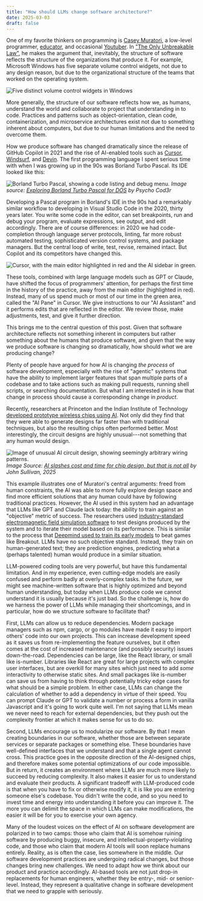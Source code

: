 ```yaml
---
title: "How should LLMs change software architecture?"
date: 2025-03-03
draft: false
---
```


One of my favorite thinkers on programming is [Casey Muratori](https://caseymuratori.com/about), a low-level programmer, [educator](https://www.computerenhance.com/), and occasional [Youtuber](https://www.youtube.com/@MollyRocket). In ["The Only Unbreakable Law"](https://www.youtube.com/watch?v=5IUj1EZwpJY), he makes the argument that, inevitably, the structure of software reflects the structure of the organizations that produce it. For example, Microsoft Windows has five separate volume control widgets, not due to any design reason, but due to the organizational structure of the teams that worked on the operating system.

![Five distinct volume control widgets in Windows](/images/blog/2025-03-03-how-should-llms-change-software-architecture/volume-sliders.png)

More generally, the structure of our software reflects how we, as humans, understand the world and collaborate to project that understanding in to code. Practices and patterns such as object-orientation, clean code, containerization, and microservice architectures exist not due to something inherent about computers, but due to our human limitations and the need to overcome them.

How we produce software has changed dramatically since the release of GitHub Copilot in 2021 and the rise of AI-enabled tools such as [Cursor](https://www.cursor.com/), [Windsurf](https://codeium.com/windsurf), and [Devin](https://devin.ai/). The first programming language I spent serious time with when I was growing up in the 90s was Borland Turbo Pascal. Its IDE looked like this:

![Borland Turbo Pascal, showing a code listing and debug menu](/images/blog/2025-03-03-how-should-llms-change-software-architecture/borland-turbo-pascal.png).
*Image source: [Exploring Borland Turbo Pascal for DOS](https://psychocod3r.wordpress.com/2021/05/23/exploring-borland-turbo-pascal-for-dos/) by Psycho Cod3r*

Developing a Pascal program in Borland's IDE in the 90s had a remarkably similar workflow to developing in Visual Studio Code in the 2020, thirty years later. You write some code in the editor, can set breakpoints, run and debug your program, evaluate expressions, see output, and edit accordingly. There are of course differences: in 2020 we had code-completion through language server protocols, linting, far more robust automated testing, sophisticated version control systems, and package managers. But the central loop of write, test, revise, remained intact. But Copilot and its competitors have changed this.

![Cursor, with the main editor highlighted in red and the AI sidebar in green.](/images/blog/2025-03-03-how-should-llms-change-software-architecture/cursor-window.png)

These tools, combined with large language models such as GPT or Claude, have shifted the focus of programmers' attention, for perhaps the first time in the history of the practice, away from the main editor (highlighted in red). Instead, many of us spend much or most of our time in the green area, called the "AI Pane" in Cursor. We give instructions to our "AI Assistant" and it performs edits that are reflected in the editor. We review those, make adjustments, test, and give it further direction.

This brings me to the central question of this post. Given that software architecture reflects not something inherent in computers but rather something about the humans that produce software, and given that the way we produce software is changing so dramatically, how should *what* we are producing change?

Plenty of people have argued for how AI is changing *the process* of software development, especially with the rise of "agentic" systems that have the ability to implement larger features that span multiple parts of a codebase and to take actions such as making pull requests, running shell scripts, or searching documentation. But what I am interested in is how that change in process should cause a corresponding change in *product*.

Recently, researchers at Princeton and the Indian Institute of Technology [developed prototype wireless chips using AI](https://engineering.princeton.edu/news/2025/01/06/ai-slashes-cost-and-time-chip-design-not-all). Not only did they find that they were able to generate designs far faster than with traditional techniques, but also the resulting chips often performed better. Most interestingly, the circuit designs are highly unusual---not something that any human would design.

![Image of unusual AI circuit design, showing seemingly arbitrary wiring patterns.](/images/blog/2025-03-03-how-should-llms-change-software-architecture/sengupta-lap-chip.jpg)
*Image Source: [AI slashes cost and time for chip design, but that is not all](https://engineering.princeton.edu/news/2025/01/06/ai-slashes-cost-and-time-chip-design-not-all) by John Sullivan, 2025*

This example illustrates one of Muratori's central arguments: freed from human constraints, the AI was able to more fully explore design space and find more efficient solutions that any human could have by following traditional practices. However, the AI used in this system had an advantage that LLMs like GPT and Claude lack today: the ability to train against an "objective" metric of success. The researchers used [industry-standard electromagnetic field simulation software](https://www.ansys.com/products/electronics/ansys-hfss) to test designs produced by the system and to iterate their model based on its performance. This is similar to the process that [Deepmind used to train its early models](https://arxiv.org/abs/1312.5602) to beat games like Breakout. LLMs have no such objective standard. Instead, they train on human-generated text; they are prediction engines, predicting what a (perhaps talented) human would produce in a similar situation.

LLM-powered coding tools are very powerful, but have this fundamental limitation. And in my experience, even cutting-edge models are easily confused and perform badly at overly-complex tasks. In the future, we might see machine-written software that is highly optimized and beyond human understanding, but today when LLMs produce code we cannot understand it is usually because it's just bad. So the challenge is, how do we harness the power of LLMs while managing their shortcomings, and in particular, how do we structure software to facilitate that?

First, LLMs can allow us to reduce dependencies. Modern package managers such as npm, cargo, or go modules have made it easy to import others' code into our own projects. This can increase development speed as it saves us from re-implementing the feature ourselves, but it often comes at the cost of increased maintenance (and possibly security) issues down-the-road. Dependencies can be large, like the React library, or small like is-number. Libraries like React are great for large projects with complex user interfaces, but are overkill for many sites which just need to add *some* interactivity to otherwise static sites. And small packages like is-number can save us from having to think through potentially tricky edge cases for what should be a simple problem. In either case, LLMs can change the calculation of whether to add a dependency in virtue of their speed. You can prompt Claude or GPT to validate a number or process a form in vanilla Javascript and it's going to work quite well. I'm not saying that LLMs mean we never need to reach for external dependencies, but they push out the complexity frontier at which it makes sense for us to do so.

Second, LLMs encourage us to modularize our software. By that I mean creating boundaries in our software, whether those are between separate services or separate packages or something else. These boundaries have well-defined interfaces that we understand and that a single agent cannot cross. This practice goes in the opposite direction of the AI-designed chips, and therefore makes some potential optimizations of our code impossible. But in return, it creates an environment where LLMs are much more likely to succeed by reducing complexity. It also makes it easier for us to understand and evaluate their products. A significant tradeoff with LLM-produced code is that when you have to fix or otherwise modify it, it is like you are entering someone else's codebase. You didn't write the code, and so you need to invest time and energy into understanding it before you can improve it. The more you can delimit the space in which LLMs can make modifications, the easier it will be for you to exercise your own agency.

Many of the loudest voices on the effect of AI on software development are polarized in to two camps: those who claim that AI is somehow ruining software by producing buggy, insecure, and intellectual-property-violating code, and those who claim that modern AI tools will soon replace humans entirely. Reality, as is often the case, lies somewhere in the middle. Our software development practices are undergoing radical changes, but those changes bring new challenges. We need to adapt how we think about our product and practice accordingly. AI-based tools are not just drop-in replacements for human engineers, whether they be entry-, mid- or senior-level. Instead, they represent a qualitative change in software development that we need to grapple with seriously.
